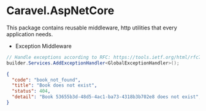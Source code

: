 # Caravel.AspNetCore

This package contains reusable middleware, http utilities that every application needs.

* Exception Middleware

```c#
// Handle exceptions according to RFC: https://tools.ietf.org/html/rfc7807
builder.Services.AddExceptionHandler<GlobalExceptionHandler>();
```

```json
{
  "code": "book_not_found",
  "title": "Book does not exist",
  "status": 404,
  "detail": "Book 53655b3d-48d5-4ac1-ba73-4318b3b702e8 does not exist",
}
```
